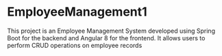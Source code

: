 # EmployeeManagement1
 This project is an Employee Management System developed using Spring Boot for the backend and Angular 8 for the frontend. It allows users to perform CRUD operations on employee records 
